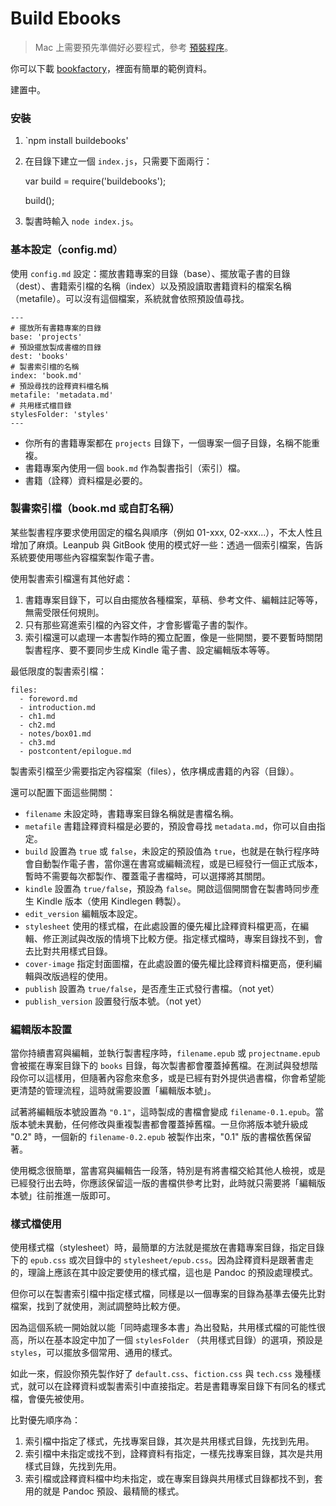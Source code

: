 Build Ebooks
============

> Mac 上需要預先準備好必要程式，參考 [預裝程序](https://github.com/wastemobile/buildebooks/blob/master/preinstall.md)。

你可以下載 [bookfactory](https://github.com/wastemobile/bookfactory)，裡面有簡單的範例資料。

建置中。

### 安裝

1. `npm install buildebooks'
2. 在目錄下建立一個 `index.js`，只需要下面兩行：

    var build = require('buildebooks');
    
    build();

3. 製書時輸入 `node index.js`。

### 基本設定（config.md）

使用 `config.md` 設定：擺放書籍專案的目錄（base）、擺放電子書的目錄（dest）、書籍索引檔的名稱（index）以及預設讀取書籍資料的檔案名稱（metafile）。可以沒有這個檔案，系統就會依照預設值尋找。

```
---
# 擺放所有書籍專案的目錄
base: 'projects'
# 預設擺放製成書檔的目錄
dest: 'books'
# 製書索引檔的名稱
index: 'book.md'
# 預設尋找的詮釋資料檔名稱
metafile: 'metadata.md'
# 共用樣式檔目錄
stylesFolder: 'styles'
---
```

- 你所有的書籍專案都在 `projects` 目錄下，一個專案一個子目錄，名稱不能重複。
- 書籍專案內使用一個 `book.md` 作為製書指引（索引）檔。
- 書籍（詮釋）資料檔是必要的。

### 製書索引檔（book.md 或自訂名稱）

某些製書程序要求使用固定的檔名與順序（例如 01-xxx, 02-xxx...），不太人性且增加了麻煩。Leanpub 與 GitBook 使用的模式好一些：透過一個索引檔案，告訴系統要使用哪些內容檔案製作電子書。

使用製書索引檔還有其他好處：

1. 書籍專案目錄下，可以自由擺放各種檔案，草稿、參考文件、編輯註記等等，無需受限任何規則。
2. 只有那些寫進索引檔的內容文件，才會影響電子書的製作。
3. 索引檔還可以處理一本書製作時的獨立配置，像是一些開關，要不要暫時關閉製書程序、要不要同步生成 Kindle 電子書、設定編輯版本等等。


最低限度的製書索引檔：

```
files:
  - foreword.md
  - introduction.md
  - ch1.md
  - ch2.md
  - notes/box01.md
  - ch3.md
  - postcontent/epilogue.md
```

製書索引檔至少需要指定內容檔案（files），依序構成書籍的內容（目錄）。

還可以配置下面這些開關：

- `filename` 未設定時，書籍專案目錄名稱就是書檔名稱。
- `metafile` 書籍詮釋資料檔是必要的，預設會尋找 `metadata.md`，你可以自由指定。
- `build` 設置為 `true` 或 `false`，未設定的預設值為 `true`，也就是在執行程序時會自動製作電子書，當你還在書寫或編輯流程，或是已經發行一個正式版本，暫時不需要每次都製作、覆蓋電子書檔時，可以選擇將其關閉。
- `kindle` 設置為 `true/false`，預設為 `false`。開啟這個開關會在製書時同步產生 Kindle 版本（使用 Kindlegen 轉製）。
- `edit_version` 編輯版本設定。
- `stylesheet` 使用的樣式檔，在此處設置的優先權比詮釋資料檔更高，在編輯、修正測試與改版的情境下比較方便。指定樣式檔時，專案目錄找不到，會去比對共用樣式目錄。
- `cover-image` 指定封面圖檔，在此處設置的優先權比詮釋資料檔更高，便利編輯與改版過程的使用。
- `publish` 設置為 `true/false`，是否產生正式發行書檔。（not yet）
- `publish_version` 設置發行版本號。（not yet）

### 編輯版本設置

當你持續書寫與編輯，並執行製書程序時，`filename.epub` 或 `projectname.epub` 會被擺在專案目錄下的 `books` 目錄，每次製書都會覆蓋掉舊檔。在測試與發想階段你可以這樣用，但隨著內容愈來愈多，或是已經有對外提供過書檔，你會希望能更清楚的管理流程，這時就需要設置「編輯版本號」。

試著將編輯版本號設置為 `"0.1"`，這時製成的書檔會變成 `filename-0.1.epub`。當版本號未異動，任何修改與重複製書都會覆蓋掉舊檔。一旦你將版本號升級成 "0.2" 時，一個新的 `filename-0.2.epub` 被製作出來，"0.1" 版的書檔依舊保留著。

使用概念很簡單，當書寫與編輯告一段落，特別是有將書檔交給其他人檢視，或是已經發行出去時，你應該保留這一版的書檔供參考比對，此時就只需要將「編輯版本號」往前推進一版即可。

### 樣式檔使用

使用樣式檔（stylesheet）時，最簡單的方法就是擺放在書籍專案目錄，指定目錄下的 `epub.css` 或次目錄中的 `stylesheet/epub.css`。因為詮釋資料是跟著書走的，理論上應該在其中設定要使用的樣式檔，這也是 Pandoc 的預設處理模式。

但你可以在製書索引檔中指定樣式檔，同樣是以一個專案的目錄為基準去優先比對檔案，找到了就使用，測試調整時比較方便。

因為這個系統一開始就以能「同時處理多本書」為出發點，共用樣式檔的可能性很高，所以在基本設定中加了一個 `stylesFolder` （共用樣式目錄）的選項，預設是 `styles`，可以擺放多個常用、通用的樣式。

如此一來，假設你預先製作好了 `default.css`、`fiction.css` 與 `tech.css` 幾種樣式，就可以在詮釋資料或製書索引中直接指定。若是書籍專案目錄下有同名的樣式檔，會優先被使用。

比對優先順序為：

1. 索引檔中指定了樣式，先找專案目錄，其次是共用樣式目錄，先找到先用。
2. 索引檔中未指定或找不到，詮釋資料有指定，一樣先找專案目錄，其次是共用樣式目錄，先找到先用。
3. 索引檔或詮釋資料檔中均未指定，或在專案目錄與共用樣式目錄都找不到，套用的就是 Pandoc 預設、最精簡的樣式。
